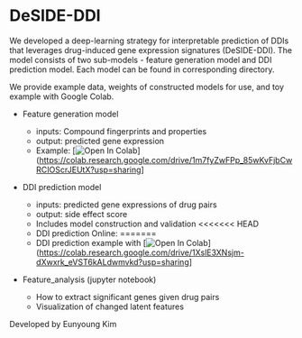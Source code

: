 # DeSIDE-DDI

We developed a deep-learning strategy for interpretable prediction of DDIs that leverages drug-induced gene expression signatures (DeSIDE-DDI).
The model consists of two sub-models - feature generation model and DDI prediction model. Each model can be found in corresponding directory.

We provide example data, weights of constructed models for use, and toy example with Google Colab.

- Feature generation model
  - inputs: Compound fingerprints and properties
  - output: predicted gene expression
  - Example: 
  [![Open In Colab](https://colab.research.google.com/assets/colab-badge.svg)](https://colab.research.google.com/drive/1m7fyZwFPp_85wKvFjbCwRCIOScrJEUtX?usp=sharing]


- DDI prediction model
  - inputs: predicted gene expressions of drug pairs
  - output: side effect score
  - Includes model construction and validation
<<<<<<< HEAD
  - DDI prediction Online: 
=======
  - DDI prediction example with
  [![Open In Colab](https://colab.research.google.com/assets/colab-badge.svg)](https://colab.research.google.com/drive/1XslE3XNsjm-dXwxrk_eVST6kALdwmvkd?usp=sharing]

  
- Feature_analysis (jupyter notebook)
  - How to extract significant genes given drug pairs
  - Visualization of changed latent features
  




Developed by Eunyoung Kim
